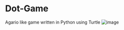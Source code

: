 # Dot-Game
Agario like game written in Python using Turtle
![image](https://github.com/kacpiwr/Dot-Game/assets/71846989/727ef0c2-628b-4017-b03d-38818e61bfbb)
